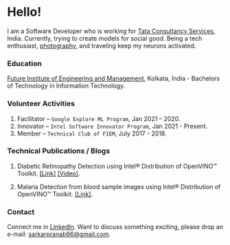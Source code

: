 # Hello!

I am a Software Developer who is working for [Tata Consultancy Services](https://www.tcs.com/), India. Currently, trying to create models for social good. Being a tech enthusiast, [photography](https://www.instagram.com/my.fotocraft.in/), and traveling keep my neurons activated.

### Education

[Future Institute of Engineering and Management](https://futureengineering.in/), Kolkata, India - Bachelors of Technology in Information Technology.


### Volunteer Activities

1.   Facilitator – `Google Explore ML Program`,   Jan 2021 – 2020.
2.  Innovator – `Intel Software Innovator Program`,   Jan 2021 - Present.
3.   Member – `Technical Club of FIEM`,  July 2017 - 2018.

### Technical Publications / Blogs

1. Diabetic Retinopathy Detection using Intel® Distribution of OpenVINO™ Toolkit. [[Link]](https://devmesh.intel.com/projects/diabetic-retinopathy-detection-using-using-intel-distribution-of-openvino-toolkit) [[Video]](https://youtu.be/agutzaFXGZA).

2. Malaria Detection from blood sample images using Intel® Distribution of OpenVINO™ Toolkit. [[Link]](https://medium.com/intel-software-innovators/malaria-detection-from-blood-sample-images-using-intel-distribution-of-openvino-toolkit-941bc3978bf9).

### Contact
Connect me in [LinkedIn](http://www.linkedin.com/in/sarkarpranab66/).
Want to discuss something exciting, please drop an e-mail: [sarkarpranab66@gmail.com](mailto:sarkarpranab66@gmail.com).

